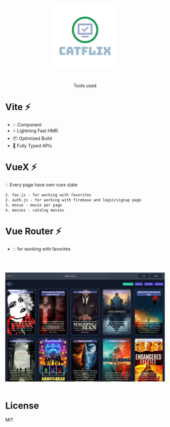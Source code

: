 <p align="center">
<img src="https://raw.githubusercontent.com/Paracells/catflix/main/src/assets/logo.png" alt="CatFlix logo">
</p>

<br/>
<p align="center">Tools used</p>

# Vite ⚡

- 💡 Component
- ⚡️ Lightning Fast HMR
- 📦 Optimized Build
- 🔑 Fully Typed APIs

# VueX ⚡

💡 Every page have own vuex state

```
1. fav.js - for working with favorites
2. auth.js - for working with firebase and login/signup page
3. movie - movie per page
4. movies - catalog movies
```

# Vue Router ⚡

- 💡 for working with favorites

<br/>
<br/>
<br/>
<center>
<img src="page.jpg">
</center>
<br/>

# License

MIT
